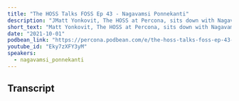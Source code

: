 ```yaml
---
title: "The HOSS Talks FOSS Ep 43 - Nagavamsi Ponnekanti"
description: "JMatt Yonkovit, The HOSS at Percona, sits down with Nagavamsi (Vamsi) Ponnekanti, Software Engineer at Quora."
short_text: "Matt Yonkovit, The HOSS at Percona, sits down with Nagavamsi (Vamsi) Ponnekanti, Software Engineer at Quora.  During the show we dive into the details on how and why Quora moved from HBase to RocksDB via MyRocks.   We also learn about the need to reduce latency and improve predictability in performance in large infrastructure and database systems.   Vamsi highlights some of his favorite features and tools and gives us tips and tricks on database migrations."
date: "2021-10-01"
podbean_link: "https://percona.podbean.com/e/the-hoss-talks-foss-ep-43-nagavamsi-ponnekanti/"
youtube_id: "Eky7zXFY3yM"
speakers:
  - nagavamsi_ponnekanti
---
```



## Transcript



